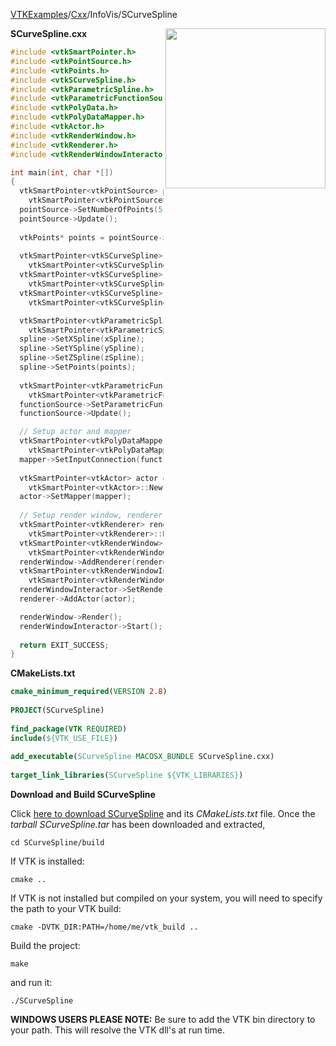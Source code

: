[VTKExamples](/home/)/[Cxx](/Cxx)/InfoVis/SCurveSpline

<img align="right" src="https://github.com/lorensen/VTKExamples/blob/gh-pages/Testing/Baseline/InfoVis/TestSCurveSpline.png?raw=true" width="256" />

**SCurveSpline.cxx**
```c++
#include <vtkSmartPointer.h>
#include <vtkPointSource.h>
#include <vtkPoints.h>
#include <vtkSCurveSpline.h>
#include <vtkParametricSpline.h>
#include <vtkParametricFunctionSource.h>
#include <vtkPolyData.h>
#include <vtkPolyDataMapper.h>
#include <vtkActor.h>
#include <vtkRenderWindow.h>
#include <vtkRenderer.h>
#include <vtkRenderWindowInteractor.h>

int main(int, char *[])
{
  vtkSmartPointer<vtkPointSource> pointSource = 
    vtkSmartPointer<vtkPointSource>::New();
  pointSource->SetNumberOfPoints(5);
  pointSource->Update();
  
  vtkPoints* points = pointSource->GetOutput()->GetPoints();
    
  vtkSmartPointer<vtkSCurveSpline> xSpline = 
    vtkSmartPointer<vtkSCurveSpline>::New();
  vtkSmartPointer<vtkSCurveSpline> ySpline = 
    vtkSmartPointer<vtkSCurveSpline>::New();
  vtkSmartPointer<vtkSCurveSpline> zSpline = 
    vtkSmartPointer<vtkSCurveSpline>::New();

  vtkSmartPointer<vtkParametricSpline> spline = 
    vtkSmartPointer<vtkParametricSpline>::New();
  spline->SetXSpline(xSpline);
  spline->SetYSpline(ySpline);
  spline->SetZSpline(zSpline);
  spline->SetPoints(points);
  
  vtkSmartPointer<vtkParametricFunctionSource> functionSource = 
    vtkSmartPointer<vtkParametricFunctionSource>::New();
  functionSource->SetParametricFunction(spline);
  functionSource->Update();

  // Setup actor and mapper
  vtkSmartPointer<vtkPolyDataMapper> mapper = 
    vtkSmartPointer<vtkPolyDataMapper>::New();
  mapper->SetInputConnection(functionSource->GetOutputPort());
  
  vtkSmartPointer<vtkActor> actor = 
    vtkSmartPointer<vtkActor>::New();
  actor->SetMapper(mapper);
  
  // Setup render window, renderer, and interactor
  vtkSmartPointer<vtkRenderer> renderer = 
    vtkSmartPointer<vtkRenderer>::New();
  vtkSmartPointer<vtkRenderWindow> renderWindow = 
    vtkSmartPointer<vtkRenderWindow>::New();
  renderWindow->AddRenderer(renderer);
  vtkSmartPointer<vtkRenderWindowInteractor> renderWindowInteractor = 
    vtkSmartPointer<vtkRenderWindowInteractor>::New();
  renderWindowInteractor->SetRenderWindow(renderWindow);
  renderer->AddActor(actor);

  renderWindow->Render();
  renderWindowInteractor->Start();
  
  return EXIT_SUCCESS;
}
```
**CMakeLists.txt**
```cmake
cmake_minimum_required(VERSION 2.8)
 
PROJECT(SCurveSpline)
 
find_package(VTK REQUIRED)
include(${VTK_USE_FILE})
 
add_executable(SCurveSpline MACOSX_BUNDLE SCurveSpline.cxx)
 
target_link_libraries(SCurveSpline ${VTK_LIBRARIES})
```

**Download and Build SCurveSpline**

Click [here to download SCurveSpline](https://github.com/lorensen/VTKWikiExamplesTarballs/raw/master/SCurveSpline.tar) and its *CMakeLists.txt* file.
Once the *tarball SCurveSpline.tar* has been downloaded and extracted,
```
cd SCurveSpline/build 
```
If VTK is installed:
```
cmake ..
```
If VTK is not installed but compiled on your system, you will need to specify the path to your VTK build:
```
cmake -DVTK_DIR:PATH=/home/me/vtk_build ..
```
Build the project:
```
make
```
and run it:
```
./SCurveSpline
```
**WINDOWS USERS PLEASE NOTE:** Be sure to add the VTK bin directory to your path. This will resolve the VTK dll's at run time.

